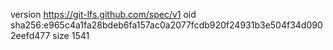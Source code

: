 version https://git-lfs.github.com/spec/v1
oid sha256:e965c4a1fa28bdeb6fa157ac0a2077fcdb920f24931b3e504f34d0902eefd477
size 1541
